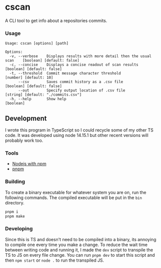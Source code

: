 # cscan
A CLI tool to get info about a repositories commits.

### Usage
```
Usage: cscan [options] [path]

Options:
  -v, --verbose    Displays results with more detail then the usual scan	[boolean] [default: false]
  -c, --concise    Displays a concise readout of scan results 				[boolean] [default: false]
  -t, --threshold  Commit message character threshold     					[number] [default: 10]
      --csv        Saves commit history as a .csv file						[boolean] [default: false]
      --out        Specify output location of .csv file 					[string] [default: "./commits.csv"]
  -h, --help       Show help                                           		[boolean]
```

## Development
I wrote this program in TypeScript so I could recycle some of my other TS code. It was developed using node 14.15.1 but other recent versions will probably work too. 

### Tools
* [Nodejs with npm](https://nodejs.org)
* [pnpm](https://pnpm.io/)

### Building
To create a binary executable for whatever system you are on, run the following commands. The compiled executable will be put in the `bin` directory.
```sh
pnpm i
pnpm make
```

### Developing
Since this is TS and doesn't need to be compiled into a binary, its annoying to compile one every time you make a change. To reduce the wait time between writing code and running it, I made the `dev` script to transpile the TS to JS on every file change. You can run `pnpm dev` to start this script and then `npm start` or `node .` to run the transpiled JS.
